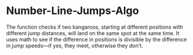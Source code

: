 # Number-Line-Jumps-Algo
The function checks if two kangaroos, starting at different positions with different jump distances, will land on the same spot at the same time. It uses math to see if the difference in positions is divisible by the difference in jump speeds—if yes, they meet, otherwise they don’t.
